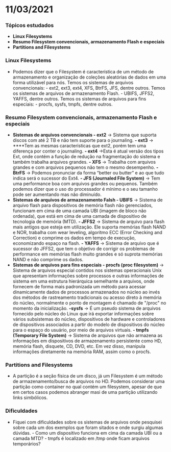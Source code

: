 # 11/03/2021

### Tópicos estudados

* **Linux Filesystems**
* **Resumo Filesystem convencionais, armazenamento Flash e especiais**
* **Partitions and Filesystems**

### Linux Filesystems

* Podemos dizer que o Filesystem é característica de um método de armazenamento e organização de coleções aleatórias de dados em uma forma utilizável para nós.  Temos os sistemas de arquivos convencionais:   - ext2, ext3, ext4, XFS, BtrFS, JFS, dentre outros.  Temos os sistemas de arquivos de armazenamento Flash.   - UBIFS, JFFS2, YAFFS, dentre outros.  Temos os sistemas de arquivos para fins especiais:   - procfs, sysfs, tmpfs, dentre outros.

### Resumo Filesystem convencionais, armazenamento Flash e especiais

* **Sistemas de arquivos convencionais - ext2** -&gt; Sistema que suporta discos com até 2 TB e não tem suporte para o journaling. **- ext3** -&gt; ****Tem as mesmas características que ext2, porém tem uma diferença por conter o journaling. **- ext4** -&gt;Esta é atual versão dos tipos Ext, onde contém a função de redução na fragmentação do sistema e também trabalha arquivos grandes. **- XFS** -&gt; Trabalha com arquivos grandes e com arquivos pequenos não tem o mesmo desempenho. **-** **BtrFS** -&gt; Podemos pronunciar da forma “better ou butter” e ao que tudo indica será o sucessor do Ext4. **- JFS \(Journaled File System\)** -&gt; Tem uma performance boa com arquivos grandes ou pequenos. Também podemos dizer que o uso do processador é mínimo e o seu tamanho pode ser aumentando mas não diminuído. 
* **Sistemas de arquivos de armazenamento Falsh - UBIFS** -&gt; Sistema de arquivo flash para dispositivos de memória flash não gerenciados, funcionam em cima de uma camada UBI \(imagem de bloco não ordenada\), que está em cima de uma camada de dispositivo de tecnologia de memória \(MTD\). **- JFFS2** -&gt; Sistema de arquivo para flash mais antigos  que esteja em utilização. Ele suporta memórias flash NAND e NOR, trabalha com wear leveling, algoritmo ECC \(Error Checking and Correction\) e comprime os dados em tempo de execução, economizando espaço na flash. **- YAFFS** -&gt; Sistema de arquivo que é sucessor do JFFS2, que tem o objetivo de corrigir os problemas de performance em memórias flash muito grandes e só suprota memórias NAND e não comprime os dados. 
* **Sistemas de arquivos para fins especiais - procfs \(proc filesystem\)**  -&gt; Sistema de arquivos especial contidos nos sistemas operacionais Unix que apresentam informações sobre processos e outras informações de sistema em uma estrutura hierárquica semelhante a arquivos, onde fornecem de forma mais padronizada um método para acessar dinamicamente dados de processos armazenados no núcleo  ao invés dos métodos de rastreamento tradicionais ou acesso direto à memória do núcleo, normalmente o ponto de montagem é chamado de "/proc" no momento da inicialização. **-sysfs** -&gt; É um pseudo sistema de arquivos fornecido pelo núcleo do Linux que irá exportar informações sobre vários subsistemas do núcleo, dispositivos de hardware e controladores de dispositivos associados a partir do modelo de dispositivos do núcleo para o espaço do usuário, por meio de arquivos virtuais. **- tmpfs \(Temporary File System\)** -&gt; Sistema de arquivos que não armazena as informações em dispositivos de armazenamento persistente como HD, memória flash, disquete, CD, DVD, etc. Em vez disso, manipula informações diretamente na memória RAM, assim como o procfs.

### Partitions and Filesystems

* A partição é a seção física de um disco, já um Filesystem é um método de armazenamento/busca de arquivos no HD. Podemos considerar uma partição como container no qual contém um filesystem, apesar de que em certos casos podemos abranger masi de uma partição utilizando links simbólicos.

### Dificuldades

* Fiquei com dificuldades sobre os sistemas de arquivos onde pesquisei sobre cada um dos exemplos que foram sitados e onde surgiu algumas dúvidas. - Como um dispositivo funciona em cima da camada UBI ou a camada MTD? - tmpfs é localizado em /tmp onde ficam arquivos temporários? 





